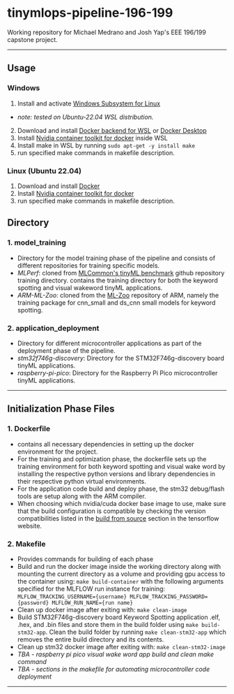 # tinymlops-pipeline-196-199
Working repository for Michael Medrano and Josh Yap's EEE 196/199 capstone project.

---
## Usage

### Windows
1. Install and activate [Windows Subsystem for Linux](https://learn.microsoft.com/en-us/windows/wsl/install)
- *note: tested on Ubuntu-22.04 WSL distribution.*
2. Download and install [Docker backend for WSL](https://nickjanetakis.com/blog/install-docker-in-wsl-2-without-docker-desktop) or [Docker Desktop](https://docs.docker.com/desktop/install/windows-install/)
3. Install [Nvidia container toolkit for docker](https://docs.nvidia.com/datacenter/cloud-native/container-toolkit/install-guide.html#docker) inside WSL
4. Install make in WSL by running `sudo apt-get -y install make`
5. run specified make commands in makefile description.

### Linux (Ubuntu 22.04)
1. Download and install [Docker](https://docs.docker.com/engine/install/ubuntu/)
2. Install [Nvidia container toolkit for docker](https://docs.nvidia.com/datacenter/cloud-native/container-toolkit/install-guide.html#docker)
3. run specified make commands in makefile description.

## Directory

### 1. model_training
- Directory for the model training phase of the pipeline and consists of different repositories for training specific models.
- *MLPerf*: cloned from [MLCommon's tinyML benchmark](https://github.com/mlcommons/tiny) github repository training directory. contains the training directory for both the keyword spotting and visual wakeword tinyML applications.
- *ARM-ML-Zoo*: cloned from the [ML-Zoo](https://github.com/ARM-software/ML-zoo) repository of ARM, namely the training package for cnn_small and ds_cnn small models for keyword spotting.

### 2. application_deployment
- Directory for different microcontroller applications as part of the deployment phase of the pipeline.
- *stm32f746g-discovery*: Directory for the STM32F746g-discovery board tinyML applications.
- *raspberry-pi-pico*: Directory for the Raspberry Pi Pico microcontroller tinyML applications.

---
## Initialization Phase Files

### 1. Dockerfile
- contains all necessary dependencies in setting up the docker environment for the project.
- For the training and optimization phase, the dockerfile sets up the training environment for both keyword spotting and visual wake word by installing the respective python versions and library dependencies in their respective python virtual environments.
- For the application code build and deploy phase, the stm32 debug/flash tools are setup along with the ARM compiler.
- When choosing which nvidia/cuda docker base image to use, make sure that the build configuration is compatible by checking the version compatibilities listed in the [build from source](https://www.tensorflow.org/install/source#linux) section in the tensorflow website. 

### 2. Makefile
- Provides commands for building of each phase
- Build and run the docker image inside the working directory along with mounting the current directory as a volume and providing gpu access to the container using: `make build-container` with the following arguments specified for the MLFLOW run instance for training: `MLFLOW_TRACKING_USERNAME={username} MLFLOW_TRACKING_PASSWORD={password} MLFLOW_RUN_NAME={run name}`
- Clean up docker image after exiting with: `make clean-image`
- Build STM32F746g-discovery board Keyword Spotting application .elf, .hex, and .bin files and store them in the build folder using `make build-stm32-app`. Clean the build folder by running `make clean-stm32-app` which removes the entire build directory and its contents.
- Clean up stm32 docker image after exiting with: `make clean-stm32-image`
- *TBA - raspberry pi pico visual wake word app build and clean make command*
- *TBA - sections in the makefile for automating microcontroller code  deployment*

--- 
